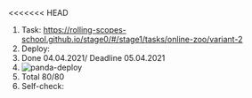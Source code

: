 <<<<<<< HEAD
1. Task: https://rolling-scopes-school.github.io/stage0/#/stage1/tasks/online-zoo/variant-2
2. Deploy: 
3. Done 04.04.2021/ Deadline 05.04.2021
4. ![panda-deploy](https://user-images.githubusercontent.com/61329467/113607218-a33af700-9651-11eb-8a7a-bba61c00032c.png)
5. Total 80/80
6. Self-check:
